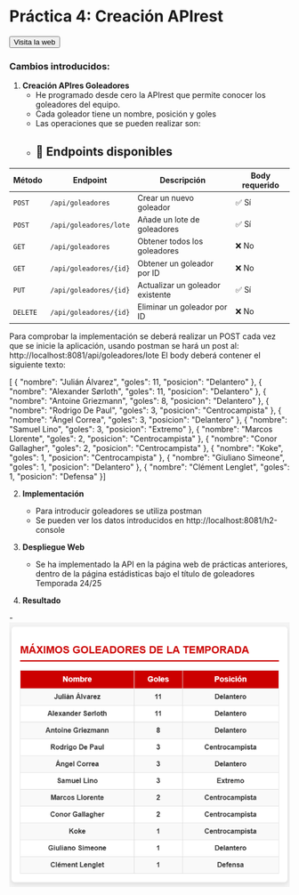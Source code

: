 # Práctica 4: Creación APIrest

<a href="https://mrandy5.github.io/index.html#inicio" target="_blank">
    <button>Visita la web</button>
</a>

### Cambios introducidos:

1. **Creación APIres Goleadores**
   - He programado desde cero la APIrest que permite conocer los     goleadores del equipo.
   - Cada goleador tiene un nombre, posición y goles
   - Las operaciones que se pueden realizar son:
   - ## 🧪 Endpoints disponibles

| Método   | Endpoint                | Descripción                      | Body requerido |
|----------|-------------------------|----------------------------------|----------------|
| `POST`   | `/api/goleadores`       | Crear un nuevo goleador          | ✅ Sí           |
| `POST`   | `/api/goleadores/lote`  | Añade un lote de goleadores      | ✅ Sí           |
| `GET`    | `/api/goleadores`       | Obtener todos los goleadores     | ❌ No           |
| `GET`    | `/api/goleadores/{id}`  | Obtener un goleador por ID       | ❌ No           |
| `PUT`    | `/api/goleadores/{id}`  | Actualizar un goleador existente | ✅ Sí           |
| `DELETE` | `/api/goleadores/{id}`  | Eliminar un goleador por ID      | ❌ No           |

Para comprobar la implementación se deberá realizar un POST cada vez que se inicie la aplicación, usando postman se hará un post al: http://localhost:8081/api/goleadores/lote
El body deberá contener el siguiente texto:


[  { "nombre": "Julián Álvarez", "goles": 11, "posicion": "Delantero" },
  { "nombre": "Alexander Sørloth", "goles": 11, "posicion": "Delantero" },
  { "nombre": "Antoine Griezmann", "goles": 8, "posicion": "Delantero" },
  { "nombre": "Rodrigo De Paul", "goles": 3, "posicion": "Centrocampista" },
  { "nombre": "Ángel Correa", "goles": 3, "posicion": "Delantero" },
  { "nombre": "Samuel Lino", "goles": 3, "posicion": "Extremo" },
  { "nombre": "Marcos Llorente", "goles": 2, "posicion": "Centrocampista" },
  { "nombre": "Conor Gallagher", "goles": 2, "posicion": "Centrocampista" },
  { "nombre": "Koke", "goles": 1, "posicion": "Centrocampista" },
  { "nombre": "Giuliano Simeone", "goles": 1, "posicion": "Delantero" },
  { "nombre": "Clément Lenglet", "goles": 1, "posicion": "Defensa" }]


2. **Implementación**
   - Para introducir goleadores se utiliza postman
   - Se pueden ver los datos introducidos en http://localhost:8081/h2-console

3. **Despliegue Web**
   - Se ha implementado la API en la página web de prácticas anteriores, dentro de la página estádisticas bajo el título de goleadores Temporada 24/25

4. **Resultado**
   
-![Tabla de goleadores](./images/TablaGol.PNG)


